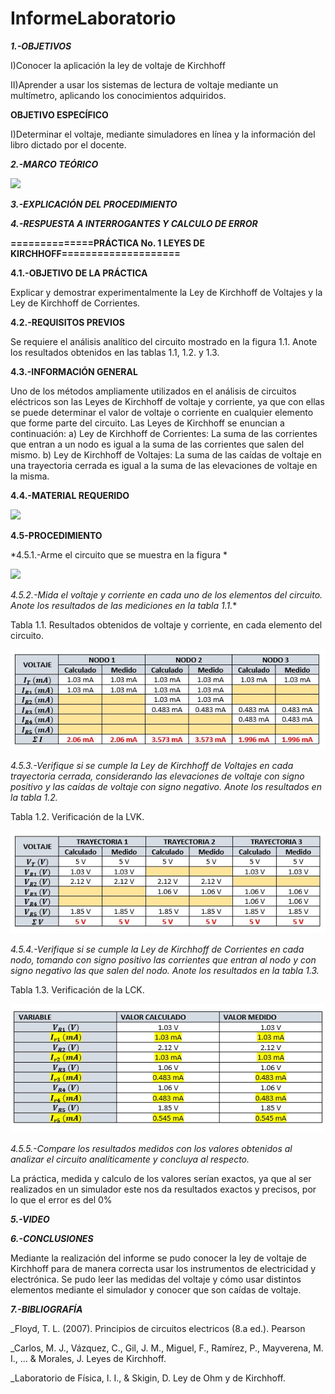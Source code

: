 # InformeLaboratorio

***1.-OBJETIVOS***

I)Conocer la aplicación la ley de voltaje de Kirchhoff 

II)Aprender a usar los sistemas de lectura de voltaje mediante un multímetro, aplicando los conocimientos adquiridos.

**OBJETIVO ESPECÍFICO**

I)Determinar el voltaje, mediante simuladores en línea y la información del libro dictado por el docente.

***2.-MARCO TEÓRICO***

![](https://github.com/smvaca2/InformeLaboratorio/blob/eaa1688060b63fdf2ffff21a7312b1f958c2b087/LDK1.PNG)

***3.-EXPLICACIÓN DEL PROCEDIMIENTO***

***4.-RESPUESTA A INTERROGANTES Y CALCULO DE ERROR***

**==============PRÁCTICA No. 1 LEYES DE KIRCHHOFF====================**

**4.1.-OBJETIVO DE LA PRÁCTICA**

  Explicar y demostrar experimentalmente la Ley de Kirchhoff de Voltajes y la Ley de
Kirchhoff de Corrientes.

**4.2.-REQUISITOS PREVIOS**

Se requiere el análisis analítico del circuito mostrado en la figura 1.1. Anote los resultados
obtenidos en las tablas 1.1, 1.2. y 1.3.

**4.3.-INFORMACIÓN GENERAL**

Uno de los métodos ampliamente utilizados en el análisis de circuitos eléctricos son
las Leyes de Kirchhoff de voltaje y corriente, ya que con ellas se puede determinar el
valor de voltaje o corriente en cualquier elemento que forme parte del circuito. Las Leyes
de Kirchhoff se enuncian a continuación:
a) Ley de Kirchhoff de Corrientes: La suma de las corrientes que entran a un
nodo es igual a la suma de las corrientes que salen del mismo.
b) Ley de Kirchhoff de Voltajes: La suma de las caídas de voltaje en una
trayectoria cerrada es igual a la suma de las elevaciones de voltaje en la
misma.

**4.4.-MATERIAL REQUERIDO**

![](https://github.com/smvaca2/InformeLaboratorio/blob/23833b1b462a014f4aff291caff324bb6c6f4637/4.4.PNG)

**4.5-PROCEDIMIENTO**

*4.5.1.-Arme el circuito que se muestra en la figura *

![](https://github.com/smvaca2/InformeLaboratorio/blob/23833b1b462a014f4aff291caff324bb6c6f4637/4.5.1.PNG)

*4.5.2.-Mida el voltaje y corriente en cada uno de los elementos del circuito. Anote los
resultados de las mediciones en la tabla 1.1.**

Tabla 1.1. Resultados obtenidos de voltaje y corriente, en cada elemento del circuito.

![](https://github.com/smvaca2/InformeLaboratorio/blob/1ca98c11c05dbbf21a855fe3821b6e2f0325db56/WhatsApp%20Image%202022-05-30%20at%202.40.58%20PM.jpeg)

*4.5.3.-Verifique si se cumple la Ley de Kirchhoff de Voltajes en cada trayectoria cerrada,
considerando las elevaciones de voltaje con signo positivo y las caídas de voltaje con
signo negativo. Anote los resultados en la tabla 1.2.*

Tabla 1.2. Verificación de la LVK.

![](https://github.com/smvaca2/InformeLaboratorio/blob/1ca98c11c05dbbf21a855fe3821b6e2f0325db56/WhatsApp%20Image%202022-05-30%20at%202.40.57%20PM%20(1).jpeg)

*4.5.4.-Verifique si se cumple la Ley de Kirchhoff de Corrientes en cada nodo, tomando
con signo positivo las corrientes que entran al nodo y con signo negativo las que salen
del nodo. Anote los resultados en la tabla 1.3.*


Tabla 1.3. Verificación de la LCK.

![](https://github.com/smvaca2/InformeLaboratorio/blob/1ca98c11c05dbbf21a855fe3821b6e2f0325db56/WhatsApp%20Image%202022-05-30%20at%202.40.57%20PM.jpeg)

*4.5.5.-Compare los resultados medidos con los valores obtenidos al analizar el circuito
analíticamente y concluya al respecto.*

La práctica, medida y calculo de los valores serían exactos, ya que al ser realizados en un simulador este nos da resultados exactos y precisos, por lo que el error es del 0%

***5.-VIDEO***

***6.-CONCLUSIONES***

Mediante la realización del informe se pudo conocer la ley de voltaje de Kirchhoff para de manera correcta usar los instrumentos de electricidad y electrónica. 
Se pudo leer las medidas del voltaje y cómo usar distintos elementos mediante el simulador y conocer que son caídas de voltaje.

***7.-BIBLIOGRAFÍA***

_Floyd, T. L. (2007). Principios de circuitos electricos (8.a ed.). Pearson

_Carlos, M. J., Vázquez, C., Gil, J. M., Miguel, F., Ramírez, P., Mayverena, M. I., ... & Morales, J. Leyes de Kirchhoff. 

_Laboratorio de Física, I. I., & Skigin, D. Ley de Ohm y de Kirchhoff.
